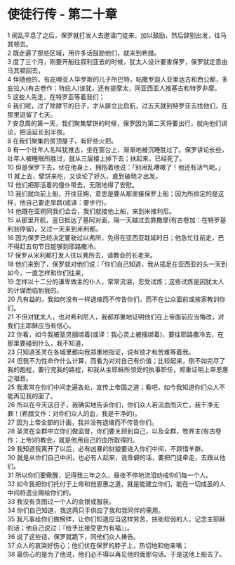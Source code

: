 # 使徒行传 - 第二十章
  
 1 闹乱平息了之后，保罗就打发人去邀请门徒来，加以鼓励，然后辞别出发，往马其顿去。  
 2 既走遍了那些区域，用许多话鼓励他们，就来到希腊。  
 3 度了三个月，刚要开船往叙利亚去的时候，犹太人设计要害保罗，保罗就定意由马其顿回去，  
 4 伴随他的，有庇哩亚人毕罗斯的儿子所巴特，帖撒罗迦人亚里达古和西公都，多庇拉人(有古卷作：特庇人)该犹，还有提摩太，同亚西亚人推基古和特罗非摩。  
 5 这些人先走，在特罗亚等着我们；  
 6 我们呢，过了除酵节的日子，才从腓立比启航，过五天就到特罗亚去找他们，在那里逗留了七天。  
 7 安息周的第一天，我们聚集擘饼的时候，保罗因为第二天将要出行，就向他们讲论，把话延长到半夜。  
 8 在我们聚集的房顶屋子，有好些火把。  
 9 有一个壮年人名叫犹推古，坐在窗台上，渐渐地被沉睡胜过了。保罗讲论长些，壮年人被睡眠所胜过，就从三层楼上掉下去；扶起来，已经死了。  
 10 但是保罗下去，伏在他身上，拥抱着他说：「别闹乱嘈嗷了！他还有活气呢。」  
 11 就上去，擘饼来吃，又谈论了好久，直到破晓才出发。  
 12 他们把那活着的僮仆带去，无限地得了安慰。  
 13 我们就向前上船，开往亚朔，意思是要从那里接保罗上船；因为所排定的是这样，他自己要走旱路(或译：要步行)。  
 14 他既在亚朔同我们会合，我们就接他上船，来到米推利尼。  
 15 从那里开航，翌日抵达了基阿对面，隔一天越过去靠撒摩(有古卷加：在特罗基利翁停留)，又过一天来到米利都。  
 16 因为保罗已经决定要驶过以弗所，免得在亚西亚耽延时日；他急忙往前走，巴不得赶五旬节日能够到耶路撒冷。  
 17 保罗从米利都打发人往以弗所去，请教会的长老来。  
 18 他们来到了，保罗就对他们说：「你们自己知道，我从插足在亚西亚的头一天到如今，一直怎样和你们往来，  
 19 怎样以十二分的谦卑做主的仆人，常常流泪，忍受试炼；这些试炼是因犹太人的计谋而临到我的。  
 20 凡有益的，我如何没有一样退缩而不传告你们，而不在公众面前或挨家教训你们。  
 21 不但对犹太人，也对希利尼人，我都郑重地证明他们在上帝面前应当悔改，对我们主耶稣应当有信心。  
 22 你看，如今我被圣灵捆绑着(或译：我心灵上被捆绑着)，要往耶路撒冷去，在那里要碰到什么，我不知道，  
 23 只知道圣灵在各城里都向我郑重地指证，说有锁才和苦难等着我。  
 24 但我不为性命作什么计算，而看为对对自己有价值；比较起来，倒不如完尽了我的跑程，要行完我的路程，和我从主耶稣所领受的执事职任，郑重证明上帝恩惠之福音。  
 25 我素常在你们中间走遍各处，宣传上帝国之道；看吧，如今我知道你们众人不能再见我的面了。  
 26 所以在今天这日子，我确实地告诉你们，你们众人若流血而灭亡，我干净无罪！(希腊文作：对你们众人的血，我是干净的)。  
 27 因为上帝全部的计画，我并没有退缩而不传告你们。  
 28 圣灵在全群中立你们做监督，你们要关顾到自己，以及全群，牧养主(有古卷作：上帝)的教会，就是他用自己的血所取得的。  
 29 我知道我离开了以后，必有凶暴的豺狼要进入你们中间，不顾惜羊群。  
 30 就是从你们自己中间，也必有人起来，说乖僻的话，要把门徒牵走，去跟从他们。  
 31 所以你们要儆醒，记得我三年之久，昼夜不停地流泪劝戒你们每一个人。  
 32 如今我把你们托付于上帝和他恩惠之道，就是能建立你们，能在一切成圣的人中间将遗业赐给你们的。  
 33 我没有贪图过一个人的金银或服装。  
 34 你们自己知道，我这两只手供应了我和我同伴的需用。  
 35 我凡事给你们做榜样，让你们知道应当这样劳苦，扶助软弱的人，记念主耶稣的话；他自己说过：『给予比接受更为有福』」。  
 36 说了这些话，保罗就跪下，同他们众人祷告。  
 37 众人的哀哭好伤心；他们伏在保罗的脖子上，热切地和他亲嘴；  
 38 最伤心的是为了他说，他们必不得以再见他的面那句话。于是送他上船去了。